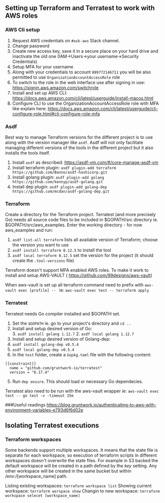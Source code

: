 ## Setting up Terraform and Terratest to work with AWS roles

### AWS Cli setup
1. Request AWS credentials on `#ask-aws` Slack channel.
2. Change password
3. Create new access key, save it in a secure place on your hard drive and inactivate the old one (IAM->Users->your username->Security Credentials)
4. Setup MFA for your username
5. Along with your credentials to account `889772146711` you will be also permitted to use `OrganizationAccountAccessRole` role
6. To switch to the role in the web interface use after signing in use: https://signin.aws.amazon.com/switchrole
7. Install and set up AWS CLI: https://docs.aws.amazon.com/cli/latest/userguide/install-macos.html
8. Configure CLI to use the OrganizationAccountAccessRole  role with MFA like explain here: https://docs.aws.amazon.com/cli/latest/userguide/cli-configure-role.html#cli-configure-role-mfa

### Asdf
Best way to manage Terraform versions for the different project is to use along with the version manager like `asdf`. Asdf will not only facilitate managing different versions of the tools in the different project but it also installs the tools itself. 

1. Install `asdf` as described: https://asdf-vm.com/#/core-manage-asdf-vm
2. Install terraform plugin: `asdf plugin-add terraform https://github.com/Banno/asdf-hashicorp.git`
3. Install golang plugin: `asdf plugin-add golang https://github.com/kennyp/asdf-golang.git`
4. Install dep plugin: `asdf plugin-add golang-dep https://github.com/mcdan/asdf-golang-dep.git`

### Terraform
Create a directory for the Terraform project. Terratest (and more precisely Go) needs all source code files to be included in $GOPATH/src directory ie.  $GOPATH/src/aws_examples. Enter the working directory - for now aws_examples and run:
1. `asdf list-all terraform` lists all available version of Terraform; choose the version you want to use 
2. `asdf install terraform 0.12.5` to install the tool
3. `asdf local terraform 0.12.5` set the version for the project (it should create the `.tool-versions` file)

Terraform doesn't support MFA enabled AWS roles. To make it work to install and setup AWS-VAULT ( https://github.com/99designs/aws-vault)

When aws-vault is set up all terraform command need to prefix with `aws-vault exec [profile] -- ` ie:
`aws-vault exec test -- terraform apply`

### Terratest
Terratest needs Go compiler installed and $GOPATH set.
1. Set the `$GOPATH` ie. go to your project's directory and `cd ..`
2. Install  and setup desired version of Go:  
   3. `asdf install golang 1.12.7`
   2. `asdf local golang 1.12.7`
3. Install  and setup desired version of Golang-dep:
  1.  `asdf install golang-dep v0.5.4`
  2.  `asdf local golang-dep v0.5.4`
3. In the `test` folder, create a `Gopkg.toml` file with the following content:
```
[[constraint]]
  name = "github.com/gruntwork-io/terratest"
  version = "0.17.4"  
```
5. Run `dep ensure`. This should load or necessary Go dependecies.

Terratest also need to be run with the aws-vault wrapper ie: `aws-vault exec test -- go test -v -timeout 15m`

###Useful readings
 https://blog.gruntwork.io/authenticating-to-aws-with-environment-variables-e793d6f6d02e

## Isolating Terratest executions

### Terraform workspaces
Some backends support multiple workspaces. It means that the state file is separate for each workspace, so execution of terraform scripts in different workspaces doesn't overwrite the state files.
For example in S3 backed the default workspace will be created in a path defined by the _key_ setting. Any other workspace will be created in the same bucket but within /env:/[workspace_name] path.

Listing existing workspaces: `terraform workspace list`
Showing current workspace: `terraform worspace show`
Changin to new workspace: `terraform workspace selecet [workspace_name]`




